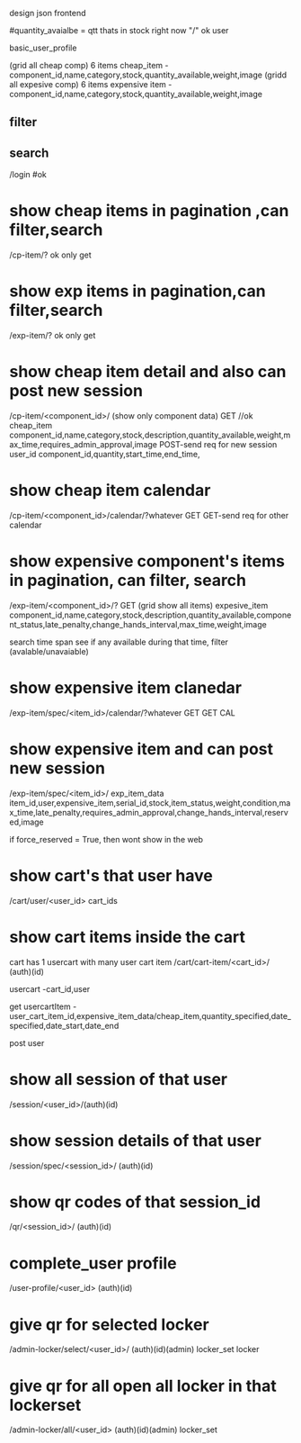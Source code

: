 design json frontend

#quantity_avaialbe = qtt thats in stock right now
"/" ok
user

basic_user_profile

(grid all cheap comp) 6 items
cheap_item
-component_id,name,category,stock,quantity_available,weight,image
(gridd all expesive comp) 6 items
expensive item
-component_id,name,category,stock,quantity_available,weight,image

## filter

## search

/login #ok

# show cheap items in pagination ,can filter,search

/cp-item/?<pagination> ok
only get

# show exp items in pagination,can filter,search

/exp-item/?<pagination> ok
only get

# show cheap item detail and also can post new session

/cp-item/<component_id>/
(show only component data)
GET //ok
cheap_item
component_id,name,category,stock,description,quantity_available,weight,max_time,requires_admin_approval,image
POST-send req for new session
user_id
component_id,quantity,start_time,end_time,

# show cheap item calendar

/cp-item/<component_id>/calendar/?whatever
GET
GET-send req for other calendar

# show expensive component's items in pagination, can filter, search

/exp-item/<component_id>/?<pagination>
GET
(grid show all items)
expesive_item
component_id,name,category,stock,description,quantity_available,component_status,late_penalty,change_hands_interval,max_time,weight,image

search time span see if any available during that time,
filter (avalable/unavaiable)

# show expensive item clanedar

/exp-item/spec/<item_id>/calendar/?whatever
GET
GET CAL

# show expensive item and can post new session

/exp-item/spec/<item_id>/
exp_item_data
item_id,user,expensive_item,serial_id,stock,item_status,weight,condition,max_time,late_penalty,requires_admin_approval,change_hands_interval,reserved,image

if force_reserved = True, then wont show in the web

# show cart's that user have

/cart/user/<user_id>
cart_ids

# show cart items inside the cart

cart has 1 usercart with many user cart item
/cart/cart-item/<cart_id>/ (auth)(id)

usercart
-cart_id,user

get
usercartItem
-user_cart_item_id,expensive_item_data/cheap_item,quantity_specified,date_specified,date_start,date_end

post
user

# show all session of that user

/session/<user_id>/(auth)(id)

# show session details of that user

/session/spec/<session_id>/ (auth)(id)

# show qr codes of that session_id

/qr/<session_id>/ (auth)(id)

# complete_user profile

/user-profile/<user_id> (auth)(id)

# give qr for selected locker

/admin-locker/select/<user_id>/ (auth)(id)(admin)
locker_set
locker

# give qr for all open all locker in that lockerset

/admin-locker/all/<user_id> (auth)(id)(admin)
locker_set
